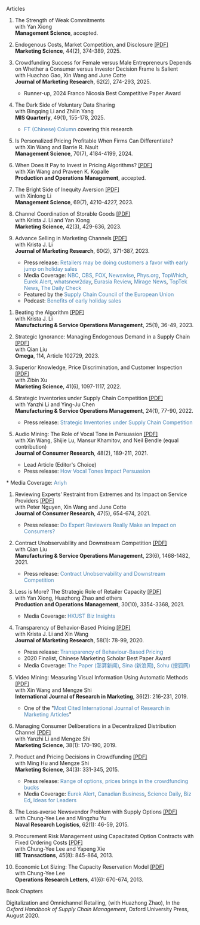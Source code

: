Articles            

1. <a style="text-decoration: none">The Strength of Weak Commitments</a>                              
   with Yan Xiong               
   **Management Science**, accepted.     

1. <a href="https://pubsonline.informs.org/doi/abs/10.1287/mksc.2022.0346" style="text-decoration: none">Endogenous Costs, Market Competition, and Disclosure</a> <a href="https://ximarketing.github.io/files/endogenouscosts.pdf">[PDF]</a>                 
   **Marketing Science**, 44(2), 374-389, 2025.     

1. <a href="https://journals.sagepub.com/doi/10.1177/00222437241286790" style="text-decoration: none">Crowdfunding Success for Female versus Male Entrepreneurs Depends on Whether a Consumer versus Investor Decision Frame Is Salient</a>        
   with Huachao Gao, Xin Wang and June Cotte             
   **Journal of Marketing Research**, 62(2), 274-293, 2025.
   * Runner-up, 2024 Franco Nicosia Best Competitive Paper Award           

1. <a href="https://misq.umn.edu/the-dark-side-of-voluntary-data-sharing.html" style="text-decoration: none">The Dark Side of Voluntary Data Sharing</a>        
   with Bingqing Li and Zhilin Yang           
   **MIS Quarterly**, 49(1), 155-178, 2025.
      * <a href="http://www.ftchinese.com/story/001103976" style="text-decoration: none; color: SteelBlue">FT (Chinese) Column</a>  covering this research         

1. <a href="https://pubsonline.informs.org/doi/10.1287/mnsc.2021.02740" style="text-decoration: none">Is Personalized Pricing Profitable When Firms Can Differentiate?</a>        
   with Xin Wang and Barrie R. Nault       
   **Management Science**, 70(7), 4184-4199, 2024.          

1. <a href="https://onlinelibrary.wiley.com/doi/abs/10.1111/poms.13924" style="text-decoration: none">When Does It Pay to Invest in Pricing Algorithms?</a> <a href="https://ximarketing.github.io/files/imperfect.pdf">[PDF]</a>         
   with Xin Wang and Praveen K. Kopalle              
   **Production and Operations Management**, accepted.   

1. <a href="https://pubsonline.informs.org/doi/10.1287/mnsc.2022.4546" style="text-decoration: none">The Bright Side of Inequity Aversion</a> <a href="https://ximarketing.github.io/files/fairness.pdf">[PDF]</a>                 
   with Xinlong Li             
   **Management Science**, 69(7), 4210-4227, 2023.       

1. <a href="https://pubsonline.informs.org/doi/10.1287/mksc.2022.1394" style="text-decoration: none">Channel Coordination of Storable Goods</a> <a href="https://ximarketing.github.io/files/storage.pdf">[PDF]</a>             
   with Krista J. Li and Yan Xiong     
   **Marketing Science**, 42(3), 429-636, 2023.   
   
1. <a href="https://journals.sagepub.com/doi/pdf/10.1177/00222437221112644" style="text-decoration: none">Advance Selling in Marketing Channels</a> <a href="https://ximarketing.github.io/files/AS.pdf">[PDF]</a>              
   with Krista J. Li    
   **Journal of Marketing Research**, 60(2), 371-387, 2023.    
   * Press release: <a href="https://news.iu.edu/live/news/28049-retailers-may-be-doing-customers-a-favor-with" style="text-decoration: none; color: SteelBlue">Retailers may be doing customers a favor with early jump on holiday sales</a>      
   * Media Coverage: <a href="https://mms.tveyes.com/Transcript.asp?StationID=2895&DateTime=11%2F1%2F2022+11%3A55%3A07+AM&Term=Indiana+University&PlayClip=TRUE" style="text-decoration: none; color: SteelBlue">NBC</a>, <a href="https://mms.tveyes.com/Transcript.asp?StationID=3825&DateTime=10%2F31%2F2022+12%3A12%3A43+PM&Term=Indiana+University&PlayClip=TRUE" style="text-decoration: none; color: SteelBlue">CBS</a>, <a href="https://mms.tveyes.com/Transcript.asp?StationID=780&DateTime=11%2F1%2F2022+4%3A41%3A18+AM&Term=Indiana+University&PlayClip=TRUE" style="text-decoration: none; color: SteelBlue">FOX</a>,  <a href="https://www.newswise.com/articles/retailers-may-be-doing-customers-a-favor-with-early-jump-on-holiday-sales" style="text-decoration: none; color: SteelBlue">Newswise</a>, <a href="https://phys.org/pdf585241741.pdf" style="text-decoration: none; color: SteelBlue">Phys.org</a>, <a href="https://topwhich.com/oldposts/retailers-may-be-doing-customers-a-favor-with-an-early-jump-on-holiday-sales/" style="text-decoration: none; color: SteelBlue">TopWhich</a>, <a href="https://www.eurekalert.org/news-releases/968167" style="text-decoration: none; color: SteelBlue">Eurek Alert</a>, <a href="https://whatsnew2day.com/retailers-may-be-doing-customers-a-favor-with-early-jump-on-holiday-sales/" style="text-decoration: none; color: SteelBlue">whatsnew2day</a>, <a href="https://www.eurasiareview.com/18102022-retailers-may-be-doing-customers-a-favor-with-early-jump-on-holiday-sales/" style="text-decoration: none; color: SteelBlue">Eurasia Review</a>, <a href="https://www.miragenews.com/retailers-may-be-doing-customers-favor-with-876248/" style="text-decoration: none; color: SteelBlue">Mirage News</a>, <a href="https://topteknews.net/retailers-may-be-doing-customers-a-favor-with-early-jump-on-holiday-sales-s273224.html" style="text-decoration: none; color: SteelBlue">TopTek News</a>, <a href="https://thedailycheck.net/retailers-may-be-doing-customers-a-favor-with-early-jump-on-holiday-sales/" style="text-decoration: none; color: SteelBlue">The Daily Check</a>       
   * Featured by the <a href="https://scceu.org/retailers-may-be-doing-customers-a-favor-with-early-jump-on-holiday-sales-news-at-iu-indiana-university/?utm_source=rss&utm_medium=rss&utm_campaign=retailers-may-be-doing-customers-a-favor-with-early-jump-on-holiday-sales-news-at-iu-indiana-university" style="text-decoration: none; color: SteelBlue">Supply Chain Council of the European Union</a>    
   * Podcast: <a href="https://play.spokenlayer.com/indiana-university-news?story=98b959fe360e0172e49d40d2779ed868" style="text-decoration: none; color: SteelBlue">Benefits of early holiday sales
</a>    

1. <a href="https://pubsonline.informs.org/doi/10.1287/msom.2022.1153" style="text-decoration: none">Beating the Algorithm</a> <a href="https://ximarketing.github.io/files/manipulation.pdf">[PDF]</a>      
   with Krista J. Li        
   **Manufacturing & Service Operations Management**, 25(1), 36-49, 2023.       

1. <a href="https://www.sciencedirect.com/science/article/abs/pii/S0305048322001360" style="text-decoration: none">Strategic Ignorance: Managing Endogenous Demand in a Supply Chain</a> <a href="https://ximarketing.github.io/files/downstream.pdf">[PDF]</a>                 
   with Qian Liu    
   **Omega**, 114, Article 102729, 2023.   
   
1. <a href="https://pubsonline.informs.org/doi/abs/10.1287/mksc.2022.1355" style="text-decoration: none">Superior Knowledge, Price Discrimination, and Customer Inspection</a> <a href="https://ximarketing.github.io/files/superior.pdf">[PDF]</a>                 
   with Zibin Xu    
   **Marketing Science**, 41(6), 1097-1117, 2022.        

1. <a href="https://pubsonline.informs.org/doi/abs/10.1287/msom.2020.0954" style="text-decoration: none">Strategic Inventories under Supply Chain Competition</a> <a href="https://ximarketing.github.io/files/SI.pdf">[PDF]</a>                 
    with Yanzhi Li and Ying-Ju Chen     
    **Manufacturing & Service Operations Management**, 24(1), 77-90, 2022.       
    * Press release: <a href="http://deptcb.cityuhk.acsitefactory.com/People-and-Research/Research-Insights/Operations-Research-and-Operations-Management/Strategic-Inventories-under-Supply-Chain-Competition" style="text-decoration: none; color: SteelBlue">Strategic Inventories under Supply Chain Competition</a>       

1. <a href="https://academic.oup.com/jcr/article/48/2/189/6147021" style="text-decoration: none">Audio Mining: The Role of Vocal Tone in Persuasion</a> <a href="https://ximarketing.github.io/files/audio.pdf">[PDF]</a>                 
   with Xin Wang, Shijie Lu, Mansur Khamitov, and Neil Bendle (equal contribution)     
   **Journal of Consumer Research**, 48(2), 189-211, 2021.            
    * Lead Article (Editor's Choice)    
    * Press release: <a href="https://consumerresearcher.com/vocal-tones" style="text-decoration: none; color: SteelBlue">How Vocal Tones Impact Persuasion
</a>     
    * Media Coverage: <a href="https://tips.ariyh.com/p/what-makes-a-voice-persuasive" style="text-decoration: none; color: SteelBlue">Ariyh</a>    

1. <a href="https://academic.oup.com/jcr/article/47/5/654/5871927" style="text-decoration: none">Reviewing Experts’ Restraint from Extremes and Its Impact on Service Providers</a> <a href="https://ximarketing.github.io/files/experts.pdf">[PDF]</a>       
   with Peter Nguyen, Xin Wang and June Cotte    
   **Journal of Consumer Research**, 47(5), 654-674, 2021.     
    * Press release: <a href="http://deptcb.cityuhk.acsitefactory.com/People-and-Research/Research-Insights/Marketing/Expert-Reviewers-Restraint-Extremes-and-Its-Impact-Service-Providers" style="text-decoration: none; color: SteelBlue">Do Expert Reviewers Really Make an Impact on Consumers?</a>    

1. <a href="https://pubsonline.informs.org/doi/abs/10.1287/msom.2020.0905" style="text-decoration: none">Contract Unobservability and Downstream Competition</a> <a href="https://ximarketing.github.io/files/unobservability.pdf">[PDF]</a>       
    with Qian Liu     
    **Manufacturing & Service Operations Management**, 23(6), 1468-1482, 2021.     
    * Press release: <a href="http://deptcb.cityuhk.acsitefactory.com/People-and-Research/Research-Insights/Operations-Research-and-Operations-Management/Contract-Unobservability-and-Downstream-Competition" style="text-decoration: none; color: SteelBlue">Contract Unobservability and Downstream Competition</a>     
   
1. <a href="https://onlinelibrary.wiley.com/doi/abs/10.1111/poms.13438" style="text-decoration: none">Less is More? The Strategic Role of Retailer Capacity</a> <a href="https://ximarketing.github.io/files/less.pdf">[PDF]</a>       
    with Yan Xiong, Huazhong Zhao and others     
    **Production and Operations Management**, 30(10), 3354-3368, 2021.
    * Media Coverage: <a href="https://bm.hkust.edu.hk/bizinsight/2023/03/supply-and-demand-increasing-sales-limiting-capacity" style="text-decoration: none; color: SteelBlue">HKUST Biz Insights</a>     
    
   
1. <a href="https://journals.sagepub.com/doi/full/10.1177/0022243719881448" style="text-decoration: none">Transparency of Behavior-Based Pricing</a> <a href="https://ximarketing.github.io/files/bbp.pdf">[PDF]</a>       
    with Krista J. Li and Xin Wang     
    **Journal of Marketing Research**, 58(1): 78-99, 2020.         
    * Press release: <a href="http://deptcb.cityuhk.acsitefactory.com/People-and-Research/Research-Insights/Marketing/Transparency-Behavior-Based-Pricing" style="text-decoration: none; color: SteelBlue">Transparency of Behaviour-Based Pricing</a>    
    * 2020 Finalist, Chinese Marketing Scholar Best Paper Award    
    * Media Coverage: <a href="https://www.thepaper.cn/newsDetail_forward_5697212" style="text-decoration: none; color: SteelBlue">The Paper (澎湃新闻)</a>, <a href="https://k.sina.cn/article_5572529792_14c260e8001900nozw.html?from=science" style="text-decoration: none; color: SteelBlue">Sina (新浪网)</a>, <a href="https://www.sohu.com/a/380547644_99997057" style="text-decoration: none; color: SteelBlue">Sohu (搜狐网)</a>
   
1. <a href="https://www.sciencedirect.com/science/article/pii/S0167811619300217" style="text-decoration: none">Video Mining: Measuring Visual Information Using Automatic Methods</a> <a href="https://ximarketing.github.io/files/IJRM.pdf">[PDF]</a>       
    with Xin Wang and Mengze Shi     
    **International Journal of Research in Marketing**, 36(2): 216-231, 2019.             
    * One of the "<a href="https://ximarketing.github.io/files/IJRMcite.pdf" style="text-decoration: none; color: SteelBlue">Most Cited International Journal of Research in Marketing Articles</a>"    

1. <a href="https://pubsonline.informs.org/doi/10.1287/mksc.2018.1120" style="text-decoration: none">Managing Consumer Deliberations in a Decentralized Distribution Channel</a> <a href="https://ximarketing.github.io/files/deliberation.pdf">[PDF]</a>              
    with Yanzhi Li and Mengze Shi    
    **Marketing Science**, 38(1): 170-190, 2019.      
  
1. <a href="https://pubsonline.informs.org/doi/abs/10.1287/mksc.2014.0900" style="text-decoration: none">Product and Pricing Decisions in Crowdfunding</a> <a href="https://ximarketing.github.io/files/crowdfunding2015.pdf">[PDF]</a>        
    with Ming Hu and Mengze Shi     
    **Marketing Science**, 34(3): 331-345, 2015.    
    * Press release: <a href="https://www.rotman.utoronto.ca/Connect/MediaCentre/NewsReleases/20140507.aspx" style="text-decoration: none; color: SteelBlue">Range of options, prices brings in the crowdfunding bucks</a>    
    * Media Coverage: <a href="https://www.eurekalert.org/pub_releases/2015-02/uotr-roo020215.php" style="text-decoration: none; color: SteelBlue">Eurek Alert</a>, <a href="https://www.canadianbusiness.com/small-business/a-new-funding-option-for-companies-with-big-growth-aspirations/" style="text-decoration: none; color: SteelBlue">Canadian Business</a>, <a href="https://www.sciencedaily.com/releases/2015/02/150202212409.htm" style="text-decoration: none; color: SteelBlue">Science Daily</a>, <a href="https://bized.aacsb.edu/articles/2014/09/more-options-more-money" style="text-decoration: none; color: SteelBlue">Biz Ed</a>, <a href="https://www.ideasforleaders.com/ideas/how-crowdfunding-affects-product-and-pricing-decisions" style="text-decoration: none; color: SteelBlue">Ideas for Leaders</a>

1. <a href="https://onlinelibrary.wiley.com/doi/full/10.1002/nav.21613" style="text-decoration: none">The Loss‐averse Newsvendor Problem with Supply Options</a> <a href="https://ximarketing.github.io/files/NRL.pdf">[PDF]</a>           
    with Chung-Yee Lee and Mingzhu Yu    
    **Naval Research Logistics**, 62(1): 46-59, 2015.  

1. <a href="https://www.tandfonline.com/doi/full/10.1080/0740817X.2012.745203" style="text-decoration: none">Procurement Risk Management using Capacitated Option Contracts with Fixed Ordering Costs</a> <a href="https://ximarketing.github.io/files/IIE.pdf">[PDF]</a>             
    with Chung-Yee Lee and Yapeng Xie    
    **IIE Transactions**, 45(8): 845-864, 2013.    

1. <a href="https://www.sciencedirect.com/science/article/pii/S0167637713001351" style="text-decoration: none">Economic Lot Sizing: The Capacity Reservation Model</a> <a href="https://ximarketing.github.io/files/ORL.pdf">[PDF]</a>              
   with Chung-Yee Lee    
   **Operations Research Letters**, 41(6): 670-674, 2013.    

Book Chapters

<a href="https://www.oxfordhandbooks.com/view/10.1093/oxfordhb/9780190066727.001.0001/oxfordhb-9780190066727-e-18" style="text-decoration: none">Digitalization and Omnichannel Retailing</a>, (with Huazhong Zhao), In the *Oxford Handbook of Supply Chain Management*, Oxford University Press, August 2020.
